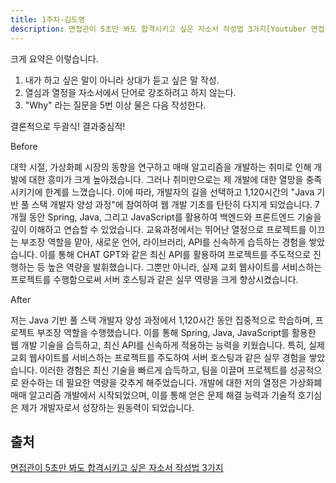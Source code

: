 ```yaml
---
title: 1주차-김도영
description: 면접관이 5초만 봐도 합격시키고 싶은 자소서 작성법 3가지[Youtuber 면접왕 이형]
---
```


크게 요약은 이렇습니다.

1. 내가 하고 싶은 말이 아니라 상대가 듣고 싶은 말 작성.
2. 열심과 열정을 자소서에서 단어로 강조하려고 하지 않는다.
3. "Why" 라는 질문을 5번 이상 물은 다음 작성한다.

결론적으로 두괄식! 결과중심적!

Before

대학 시절, 가상화폐 시장의 동향을 연구하고 매매 알고리즘을 개발하는 취미로 인해 개발에 대한 흥미가 크게 높아졌습니다. 그러나 취미만으로는 제 개발에 대한 열망을 충족시키기에 한계를 느꼈습니다. 이에 따라, 개발자의 길을 선택하고 1,120시간의 "Java 기반 풀 스택 개발자 양성 과정"에 참여하여 웹 개발 기초를 탄탄히 다지게 되었습니다. 7개월 동안 Spring, Java, 그리고 JavaScript를 활용하여 백엔드와 프론트엔드 기술을 깊이 이해하고 연습할 수 있었습니다. 교육과정에서는 뛰어난 열정으로 프로젝트를 이끄는 부조장 역할을 맡아, 새로운 언어, 라이브러리, API를 신속하게 습득하는 경험을 쌓았습니다. 이를 통해 CHAT GPT와 같은 최신 API를 활용하여 프로젝트를 주도적으로 진행하는 등 높은 역량을 발휘했습니다. 그뿐만 아니라, 실제 교회 웹사이트를 서비스하는 프로젝트를 수행함으로써 서버 호스팅과 같은 실무 역량을 크게 향상시켰습니다. 

After

저는 Java 기반 풀 스택 개발자 양성 과정에서 1,120시간 동안 집중적으로 학습하며, 프로젝트 부조장 역할을 수행했습니다. 이를 통해 Spring, Java, JavaScript를 활용한 웹 개발 기술을 습득하고, 최신 API를 신속하게 적용하는 능력을 키웠습니다. 특히, 실제 교회 웹사이트를 서비스하는 프로젝트를 주도하여 서버 호스팅과 같은 실무 경험을 쌓았습니다. 이러한 경험은 최신 기술을 빠르게 습득하고, 팀을 이끌며 프로젝트를 성공적으로 완수하는 데 필요한 역량을 갖추게 해주었습니다. 개발에 대한 저의 열정은 가상화폐 매매 알고리즘 개발에서 시작되었으며, 이를 통해 얻은 문제 해결 능력과 기술적 호기심은 제가 개발자로서 성장하는 원동력이 되었습니다.

## 출처

[면접관이 5초만 봐도 합격시키고 싶은 자소서 작성법 3가지](https://www.youtube.com/watch?v=eGv5EAMF8OQ)
